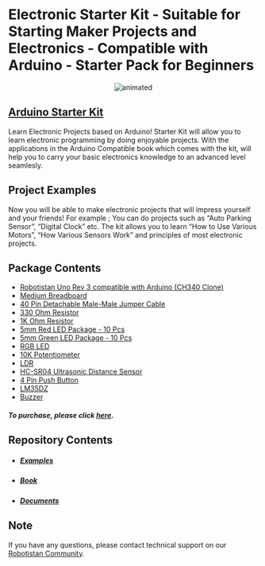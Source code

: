 # Electronic Starter Kit - Suitable for Starting Maker Projects and Electronics - Compatible with Arduino - Starter Pack for Beginners


<p align="center">
  <img src="https://github.com/Robotistan/ArduinoStarterKit/assets/112697142/ca0cc8a3-c60b-4cc9-a675-699f7ce2b51d" alt="animated" />
</p>

## [Arduino Starter Kit](https://shop.robotistan.com/products/electronic-starter-kit-suitable-for-starting-maker-projects-and-electronics-compatible-with-arduino-starter-pack-for-beginners "Heading link")
Learn Electronic Projects based on Arduino! Starter Kit will allow you to learn electronic programming by doing enjoyable projects. With the applications in the Arduino Compatible book which comes with the kit, will help you to carry your basic electronics knowledge to an advanced level seamlesly.

## Project Examples
Now you will be able to make electronic projects that will impress yourself and your friends! For example ; You can do projects such as “Auto Parking Sensor”, “Digital Clock” etc. The kit allows you to learn “How to Use Various Motors”, “How Various Sensors Work” and principles of most electronic projects. 

## Package Contents

- [Robotistan Uno Rev 3 compatible with Arduino (CH340 Clone)](https://shop.robotistan.com/products/robotistan-uno-with-headers-for-arduino-with-usb-cable-usb-chip-ch340?_pos=2&_sid=8430ed98f&_ss=r "Heading Link")
- [Medium Breadboard](https://shop.robotistan.com/products/standart-size-breadboard-830-holes?_pos=2&_sid=f37302e21&_ss=r "Heading Link")
- [40 Pin Detachable Male-Male Jumper Cable](https://shop.robotistan.com/products/jumper-wires-standards-26-awg-40-pack?_pos=1&_sid=e681b5c50&_ss=r "Heading Link")
- [330 Ohm Resistor](https://www.robotistan.com/14w-330r-direnc-paketi-10-adet "Heading Link")
- [1K Ohm Resistor](https://www.robotistan.com/14w-1k-direnc-paketi-10-adet "Heading Link")
- [5mm Red LED Package - 10 Pcs](https://www.robotistan.com/5mm-kirmizi-led-paketi-10-adet "Heading Link")
- [5mm Green LED Package - 10 Pcs](https://www.robotistan.com/5mm-yesil-led-paketi-10-adet "Heading Link")
- [RGB LED](https://www.robotistan.com/5mm-seffaf-rgb-led "Heading Link")
- [10K Potentiometer](https://www.robotistan.com/10k-potansiyometre-ayarli-direnc "Heading Link")
- [LDR](https://www.robotistan.com/5mm-ldr "Heading Link")
- [HC-SR04 Ultrasonic Distance Sensor](https://www.robotistan.com/hc-sr04-ultrasonik-mesafe-sensoru "Heading Link")
- [4 Pin Push Button](https://www.robotistan.com/4-pinli-push-buton-siyah-6x6x5mm "Heading Link")
- [LM35DZ](https://www.robotistan.com/lm35 "Heading Link")
- [Buzzer](https://www.robotistan.com/buzzer "Heading Link")



##### To purchase, please click [here](https://shop.robotistan.com/products/electronic-starter-kit-suitable-for-starting-maker-projects-and-electronics-compatible-with-arduino-starter-pack-for-beginners "Heading Link").

## Repository Contents
- ##### [Examples](https://github.com/Robotistan/ArduinoStarterKit/tree/main/Examples "Heading link") 
- ##### [Book](https://github.com/Robotistan/ArduinoStarterKit/tree/main/Book "Heading link")
- ##### [Documents](https://github.com/Robotistan/ArduinoStarterKit/tree/main/Documents "Heading link")

## Note
If you have any questions, please contact technical support on our [Robotistan Community](https://community.robotistan.com/).

